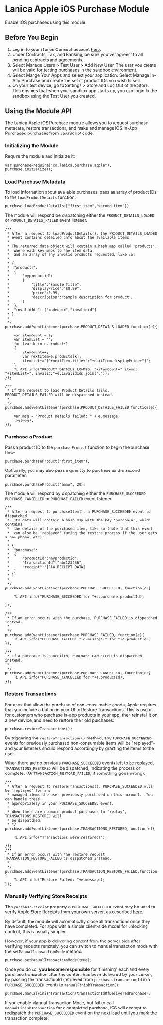 # Lanica Apple iOS Purchase Module #

Enable iOS purchases using this module.

## Before You Begin ##

1. Log in to your iTunes Connect account [here](https://itunesconnect.apple.com).
2. Under Contracts, Tax, and Banking, be sure you've 'agreed' to all pending contracts and agreements.
3. Select Manage Users > Test User > Add New User.  The user you create will be valid for testing purchases in the sandbox environment.
4. Select Mange Your Apps and select your application.  Select Manage In-App Purchase and create the set of product IDs you wish to sell.
5. On your test device, go to Settings > Store and Log Out of the Store.  This ensures that when your sandbox app starts up, you can login to the sandbox using the Test User you created.
## Using the Module API ##

The  Lanica Apple iOS Purchase module allows you to request purchase metadata, restore transactions, and make and manage iOS In-App Purchases purchases from JavaScript code.

### Initializing the Module ###

Require the module and initialize it:

    var purchase=require("co.lanica.purchase.apple");
    purchase.initialize();


### Load Purchase Metadata ###

To load information about available purchases, pass an array of product IDs to the `loadProductDetails` function:

    purchase.loadProductDetails(["first_item","second_item"]);

The module will respond be dispatching either the `PRODUCT_DETAILS_LOADED` or `PRODUCT_DETAILS_FAILED` event listener.

	/**
	 * After a request to loadProductDetails(), the PRODUCT_DETAILS_LOADED 
	 * event contains detailed info about the available items.
	 * 
	 * The returned data object will contain a hash map called 'products',
	 *  where each key maps to the item data,
	 *  and an array of any invalid products requested, like so:
	 * 
	 * {
	 * 	"products":
	 * 	{
	 * 		"myproductid":
	 * 		{
	 * 			"title":"Sample Title",
	 * 			"displayPrice":"$0.99",
	 * 			"price":0.99,
	 * 			"description":"Sample description for product",
	 * 		}
	 * 	},
	 *  "invalidIds": ["madeupid","invalidid"]
	 * }
	 * 
	 */
	purchase.addEventListener(purchase.PRODUCT_DETAILS_LOADED,function(e){

		var itemCount = 0;
		var itemList = "";
		for (var k in e.products)
		{
			itemCount++;
			var nextItem=e.products[k];
			itemList+="["+nextItem.title+":"+nextItem.displayPrice+"]";
		}
		Ti.API.info("PRODUCT_DETAILS_LOADED: "+itemCount+" items: "+itemList+", invalid:"+e.invalidIds.join(","));
	});
	
	/**
	 * If the request to load Product Details fails, PRODUCT_DETAILS_FAILED will be dispatched instead.
	 * 
	 */
	purchase.addEventListener(purchase.PRODUCT_DETAILS_FAILED,function(e){
	
		var msg = "Product Details failed: " + e.message;
		log(msg);
	});



### Purchase a Product ###

Pass a product ID to the `purchaseProduct` function to begin the purchase flow:

    purchase.purchaseProduct("first_item");

Optionally, you may also pass a quantity to purchase as the second parameter:

	purchase.purchaseProduct("ammo", 20);

The module will respond by dispatching either the `PURCHASE_SUCCEEDED`, `PURCHASE_CANCELLED` or `PURCHASE_FAILED` event listener.

	/**
	 * After a request to purchaseItem(), a PURCHASE_SUCCEEDED event is dispatched. 
	 *  Its data will contain a hash map with the key 'purchase', which contains
	 *  the details of the purchased item, like so (note that this event
	 *  can also be 'replayed' during the restore process if the user gets a new phone, etc):
	 * 
	 * {
	 * 	"purchase":
	 * 	{
	 * 		"productId":"myproductid",
	 * 		"transactionId":"abc123456",
	 * 		"receipt":"[RAW RECEIPT DATA]
	 * 	}
	 * }	 
	 * 
	 */
	purchase.addEventListener(purchase.PURCHASE_SUCCEEDED, function(e){
		
		Ti.API.info("PURCHASE_SUCCEEDED for "+e.purchase.productId);
		
	});	
	
	/**
	 * If an error occurs with the purchase, PURCHASE_FAILED is dispatched instead.
	 * 
	 */
	purchase.addEventListener(purchase.PURCHASE_FAILED, function(e){
		Ti.API.info("PURCHASE_FAILED: "+e.message+" for "+e.productId);
	});

	/**
	 * If a purchase is cancelled, PURCHASE_CANCELLED is dispatched instead.
	 * 
	 */
	purchase.addEventListener(purchase.PURCHASE_CANCELLED, function(e){
		Ti.API.info("PURCHASE_CANCELLED for "+e.productId);
	});

### Restore Transactions ###

For apps that allow the purchase of non-consumable goods, Apple requires that you include a button in your UI to Restore Transactions.  This is useful for customers who purchase in-app products in your app, then reinstall it on a new device, and need to restore their old purchases:

	purchase.restoreTransactions();

 By triggering the `restoreTransactions()` method, any `PURCHASE_SUCCEEDED` events for previously purchased non-consumable items will be "replayed"- and your listeners should respond accordingly by granting the items to the user.

When there are no previous `PURCHASE_SUCCEEDED` events left to be replayed, `TRANSACTIONS_RESTORED` will be dispatched, indicating the process or complete.  (Or `TRANSACTION_RESTORE_FAILED`, if something goes wrong):

	/**
	 * After a request to restoreTransactions(), PURCHASE_SUCCEEDED will be 'replayed' for any
	 * managed items the user previously purchased on this account.  You can handle these
	 * appropriately in your PURCHASE_SUCCEEDED event.
	 * 
	 * When there are no more product purchases to 'replay', TRANSACTIONS_RESTORED will
	 * be dispatched.
	 * */
	purchase.addEventListener(purchase.TRANSACTIONS_RESTORED,function(e){
		
		Ti.API.info("Transactions were restored!");

	});	
	/**
	 * If an error occurs with the restore request, TRANSACTION_RESTORE_FAILED is dispatched instead.
	 * 
	 */
	purchase.addEventListener(purchase.TRANSACTION_RESTORE_FAILED,function(e){
		Ti.API.info("Restore Failed: "+e.message);
	});

### Manually Verifying Store Receipts ###

The `purchase.receipt` property a `PURCHASE_SUCCEEDED` event may be used to verify Apple Store Receipts from your own server, as described [here](http://developer.apple.com/library/ios/#documentation/NetworkingInternet/Conceptual/StoreKitGuide/VerifyingStoreReceipts/VerifyingStoreReceipts.html).

By default, the module will automatically close all transactions once they have completed.  For apps with a simple client-side model for unlocking content, this is usually simpler.

However, if your app is delivering content from the server side after verifying receipts remotely, you can switch to manual transaction mode with the `setManualTransactionMode` method:

	purchase.setManualTransactionMode(true);

Once you do so, **you become responsible** for 'finishing' each and every purchase transaction after the content has been delivered by your server, by passing the transactionId (retrieved from `purchase.transactionId` in a `PURCHASE_SUCCEEDED` event) to `manualFinishTransaction()`:

	purchase.manualFinishTransaction(transactionIdOfDeliveredPurchase);

If you enable Manual Transaction Mode, but fail to call `manualFinishTransaction` for a completed purchase, iOS will attempt to redispatch the `PURCHASE_SUCCEEDED` event on the next load until you mark the transaction complete.